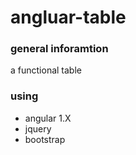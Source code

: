 # angluar-table
### general inforamtion
a functional table

### using
- angular 1.X
- jquery
- bootstrap 
